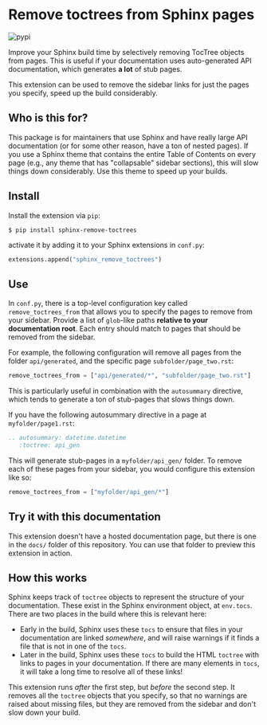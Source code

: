 # Remove toctrees from Sphinx pages

![pypi](https://img.shields.io/pypi/v/sphinx-remove-toctrees)

Improve your Sphinx build time by selectively removing TocTree objects from pages.
This is useful if your documentation uses auto-generated API documentation, which
generates **a lot** of stub pages.

This extension can be used to remove the sidebar links for just the pages you specify, speed up the build considerably.

## Who is this for?

This package is for maintainers that use Sphinx and have really large API documentation (or for some other reason, have a ton of nested pages).
If you use a Sphinx theme that contains the entire Table of Contents on every page (e.g., any theme that has "collapsable" sidebar sections), this will slow things down considerably.
Use this theme to speed up your builds.

## Install

Install the extension via `pip`:

```console
$ pip install sphinx-remove-toctrees
```

activate it by adding it to your Sphinx extensions in `conf.py`:

```python
extensions.append("sphinx_remove_toctrees")
```

## Use

In `conf.py`, there is a top-level configuration key called `remove_toctrees_from` that allows you to specify the pages to remove from your sidebar.
Provide a list of `glob`-like paths **relative to your documentation root**.
Each entry should match to pages that should be removed from the sidebar.

For example, the following configuration will remove all pages from the folder `api/generated`, and the specific page `subfolder/page_two.rst`:

```python
remove_toctrees_from = ["api/generated/*", "subfolder/page_two.rst"]
```

This is particularly useful in combination with the `autosummary` directive, which tends to generate a ton of stub-pages that slows things down.

If you have the following autosummary directive in a page at `myfolder/page1.rst`:

```rst
.. autosummary: datetime.datetime
   :toctree: api_gen
```

This will generate stub-pages in a `myfolder/api_gen/` folder.
To remove each of these pages from your sidebar, you would configure this extension like so:

```python
remove_toctrees_from = ["myfolder/api_gen/*"]
```


## Try it with this documentation

This extension doesn't have a hosted documentation page, but there is one in the `docs/` folder of this repository.
You can use that folder to preview this extension in action.


## How this works

Sphinx keeps track of `toctree` objects to represent the structure of your documentation.
These exist in the Sphinx environment object, at `env.tocs`.
There are two places in the build where this is relevant here:

- Early in the build, Sphinx uses these `tocs` to ensure that files in your documentation are linked _somewhere_, and will raise warnings if it finds a file that is not in one of the `tocs`.
- Later in the build, Sphinx uses these `tocs` to build the HTML `toctree` with links to pages in your documentation. If there are many elements in `tocs`, it will take a long time to resolve all of these links!

This extension runs *after* the first step, but *before* the second step.
It removes all the `toctree` objects that you specify, so that no warnings are raised about missing files, but they are removed from the sidebar and don't slow down your build.
